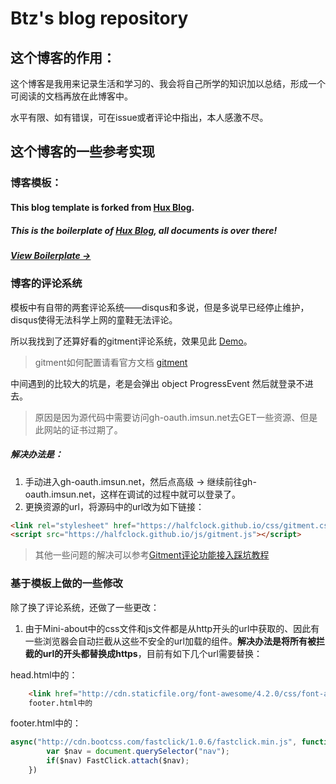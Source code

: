 # Btz's blog repository

## 这个博客的作用：

 这个博客是我用来记录生活和学习的、我会将自己所学的知识加以总结，形成一个可阅读的文档再放在此博客中。

水平有限、如有错误，可在issue或者评论中指出，本人感激不尽。

## 这个博客的一些参考实现

### 博客模板：

#### This blog template is forked from [Hux Blog](https://github.com/Huxpro/huxpro.github.io).

##### This is the boilerplate of [Hux Blog](https://github.com/Huxpro/huxpro.github.io), all documents is over there!

##### [View Boilerplate &rarr;](http://huangxuan.me/huxblog-boilerplate/)

### 博客的评论系统

模板中有自带的两套评论系统——disqus和多说，但是多说早已经停止维护，disqus使得无法科学上网的童鞋无法评论。

所以我找到了还算好看的gitment评论系统，效果见此 [Demo](https://imsun.github.io/gitment/)。
> gitment如何配置请看官方文档 [gitment](https://github.com/imsun/gitment)

中间遇到的比较大的坑是，老是会弹出 object ProgressEvent 然后就登录不进去。
>原因是因为源代码中需要访问gh-oauth.imsun.net去GET一些资源、但是此网站的证书过期了。
##### 解决办法是：
1. 手动进入gh-oauth.imsun.net，然后点高级 -> 继续前往gh-oauth.imsun.net，这样在调试的过程中就可以登录了。
2. 更换资源的url，将源码中的url改为如下链接：
```html
<link rel="stylesheet" href="https://halfclock.github.io/css/gitment.css">
<script src="https://halfclock.github.io/js/gitment.js"></script>
```
> 其他一些问题的解决可以参考[Gitment评论功能接入踩坑教程](https://www.jianshu.com/p/57afa4844aaa)

### 基于模板上做的一些修改

除了换了评论系统，还做了一些更改：
1. 由于Mini-about中的css文件和js文件都是从http开头的url中获取的、因此有一些浏览器会自动拦截从这些不安全的url加载的组件。**解决办法是将所有被拦截的url的开头都替换成https**，目前有如下几个url需要替换：

head.html中的：
```html
    <link href="http://cdn.staticfile.org/font-awesome/4.2.0/css/font-awesome.min.css" rel="stylesheet" type="text/css">
    footer.html中的
```
footer.html中的：
```javascript
async("http://cdn.bootcss.com/fastclick/1.0.6/fastclick.min.js", function(){
        var $nav = document.querySelector("nav");
        if($nav) FastClick.attach($nav);
    })
```